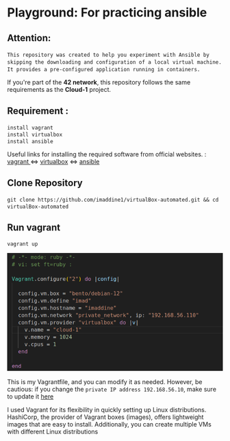 # Playground: For practicing ansible
## Attention:
``
This repository was created to help you experiment with Ansible by skipping the downloading and configuration of a local virtual machine. It provides a pre-configured application running in containers. 
``

If you're part of the **42 network**, this repository follows the same requirements as the **Cloud-1** project.

## Requirement :
```
install vagrant
install virtualbox
install ansible
```
Useful links for installing the required software from official websites. :
[vagrant ](https://developer.hashicorp.com/vagrant/downloads) <=> [virtualbox](https://www.virtualbox.org/wiki/Downloads) <=> [ansible](https://docs.ansible.com/ansible/latest/installation_guide/intro_installation.html)

## Clone Repository
```
git clone https://github.com/imaddine1/virtualBox-automated.git && cd virtualBox-automated
```
## Run vagrant 
```
vagrant up
```
![](https://github.com/imaddine1/virtualBox-automated/blob/main/imgs/vagrantfile.png)


This is my Vagrantfile, and you can modify it as needed. However, be cautious: if you change the `private IP address 192.168.56.10`, make sure to update it [here](https://github.com/imaddine1/virtualBox-automated/blob/main/setup/files/wordpress/tools/create.sh)

I used Vagrant for its flexibility in quickly setting up Linux distributions. HashiCorp, the provider of Vagrant boxes (images), offers lightweight images that are easy to install. Additionally, you can create multiple VMs with different Linux distributions
